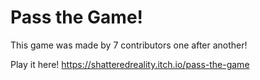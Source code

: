 # Pass the Game!

This game was made by 7 contributors one after another!

Play it here! https://shatteredreality.itch.io/pass-the-game
